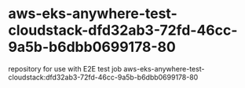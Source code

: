 # aws-eks-anywhere-test-cloudstack-dfd32ab3-72fd-46cc-9a5b-b6dbb0699178-80
repository for use with E2E test job aws-eks-anywhere-test-cloudstack:dfd32ab3-72fd-46cc-9a5b-b6dbb0699178-80

